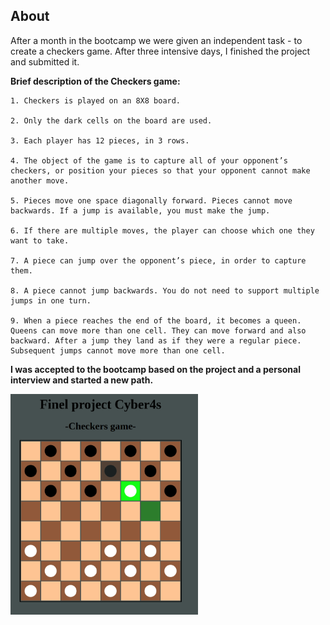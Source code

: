 ## About 
After a month in the bootcamp we were given an independent task - to create a checkers game.
After three intensive days, I finished the project and submitted it.

<b>Brief description of the Checkers game:</b>
```
1. Checkers is played on an 8X8 board.

2. Only the dark cells on the board are used.

3. Each player has 12 pieces, in 3 rows.

4. The object of the game is to capture all of your opponent’s checkers, or position your pieces so that your opponent cannot make another move.

5. Pieces move one space diagonally forward. Pieces cannot move backwards. If a jump is available, you must make the jump.

6. If there are multiple moves, the player can choose which one they want to take.

7. A piece can jump over the opponent’s piece, in order to capture them.

8. A piece cannot jump backwards. You do not need to support multiple 
jumps in one turn.

9. When a piece reaches the end of the board, it becomes a queen. Queens can move more than one cell. They can move forward and also backward. After a jump they land as if they were a regular piece. Subsequent jumps cannot move more than one cell.
```

<b> I was accepted to the bootcamp based on the project and a personal interview and started a new path.</b>


<img src="images/checkers-game-pic.png" width="300" hight="300">

